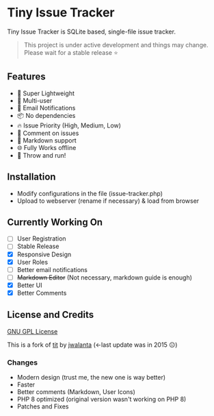 # Tiny Issue Tracker

Tiny Issue Tracker is SQLite based, single-file issue tracker.

> This project is under active development and things may change. Please wait for a stable release ⭐️

## Features

- :rocket: Super Lightweight
- :busts_in_silhouette: Multi-user
- :email: Email Notifications
- :package: No dependencies
- :fire: Issue Priority (High, Medium, Low)
- :speech_balloon: Comment on issues
- :memo: Markdown support
- 🌐 Fully Works offline
- :running: Throw and run!

## Installation

- Modify configurations in the file (issue-tracker.php)
- Upload to webserver (rename if necessary) & load from browser

## Currently Working On

- [ ] User Registration
- [ ] Stable Release
- [x] Responsive Design
- [x] User Roles
- [ ] Better email notifications
- [ ] ~~Markdown Editor~~ (Not necessary, markdown guide is enough)
- [x] Better UI
- [x] Better Comments

## License and Credits

[GNU GPL License](./LICENSE)

This is a fork of [tit](https://github.com/jwalanta/tit) by [jwalanta](https://github.com/jwalanta/) (<-last update was in 2015 😐)

### Changes

- Modern design (trust me, the new one is way better)
- Faster
- Better comments (Markdown, User Icons)
- PHP 8 optimized (original version wasn't working on PHP 8)
- Patches and Fixes
